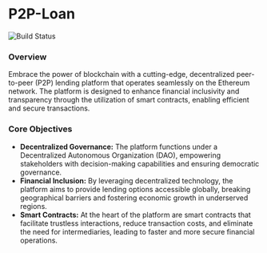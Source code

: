 # P2P-Loan

![Build Status](https://travis-ci.org/adorsys/p2p-lending.svg?branch=master)

### Overview

Embrace the power of blockchain with a cutting-edge, decentralized peer-to-peer (P2P) lending platform that operates seamlessly on the Ethereum network. The platform is designed to enhance financial inclusivity and transparency through the utilization of smart contracts, enabling efficient and secure transactions.

### Core Objectives

- **Decentralized Governance:** The platform functions under a Decentralized Autonomous Organization (DAO), empowering stakeholders with decision-making capabilities and ensuring democratic governance.
- **Financial Inclusion:** By leveraging decentralized technology, the platform aims to provide lending options accessible globally, breaking geographical barriers and fostering economic growth in underserved regions.
- **Smart Contracts:** At the heart of the platform are smart contracts that facilitate trustless interactions, reduce transaction costs, and eliminate the need for intermediaries, leading to faster and more secure financial operations.
